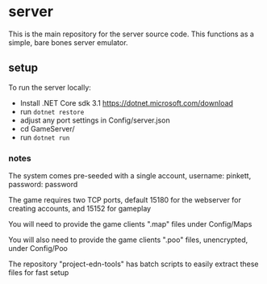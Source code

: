# server

This is the main repository for the server source code. This functions as a simple, bare bones server emulator.

## setup

To run the server locally:

- Install .NET Core sdk 3.1 https://dotnet.microsoft.com/download
- run `dotnet restore`
- adjust any port settings in Config/server.json
- cd GameServer/
- run `dotnet run`

### notes

The system comes pre-seeded with a single account, username: pinkett, password: password

The game requires two TCP ports, default 15180 for the webserver for creating accounts, and 15152 for gameplay

You will need to provide the game clients ".map" files under Config/Maps

You will also need to provide the game clients ".poo" files, unencrypted, under Config/Poo

The repository "project-edn-tools" has batch scripts to easily extract these files for fast setup
